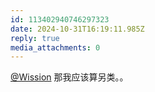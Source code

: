 ```yaml
---
id: 113402940746297323
date: 2024-10-31T16:19:11.985Z
reply: true
media_attachments: 0
---
```


[@Wission](https://md.jeoqm-77.top/@Wission) 那我应该算另类。。

